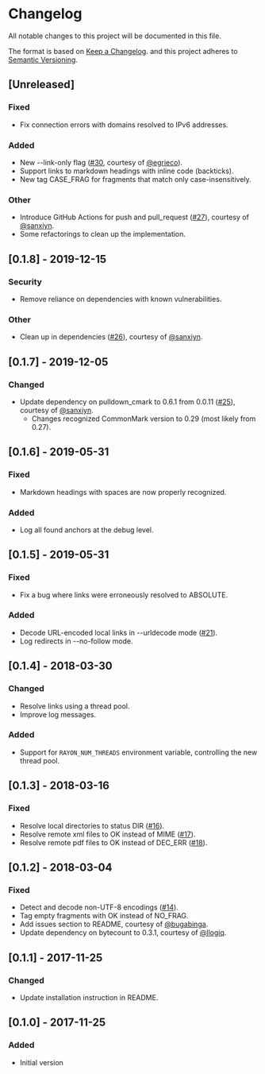 # Changelog
All notable changes to this project will be documented in this file.

The format is based on [Keep a Changelog].
and this project adheres to [Semantic Versioning].

## [Unreleased]
### Fixed
- Fix connection errors with domains resolved to IPv6 addresses.

### Added
- New --link-only flag ([#30], courtesy of [@egrieco]).
- Support links to markdown headings with inline code (backticks).
- New tag CASE_FRAG for fragments that match only case-insensitively.

### Other
- Introduce GitHub Actions for push and pull\_request ([#27]), courtesy of [@sanxiyn].
- Some refactorings to clean up the implementation.

## [0.1.8] - 2019-12-15
### Security
- Remove reliance on dependencies with known vulnerabilities.

### Other
- Clean up in dependencies ([#26]), courtesy of [@sanxiyn].

## [0.1.7] - 2019-12-05
### Changed
- Update dependency on pulldown\_cmark to 0.6.1 from 0.0.11 ([#25]), courtesy of [@sanxiyn].
  - Changes recognized CommonMark version to 0.29 (most likely from 0.27).

## [0.1.6] - 2019-05-31
### Fixed
- Markdown headings with spaces are now properly recognized.

### Added
- Log all found anchors at the debug level.

## [0.1.5] - 2019-05-31
### Fixed
- Fix a bug where links were erroneously resolved to ABSOLUTE.

### Added
- Decode URL-encoded local links in --urldecode mode ([#21]).
- Log redirects in --no-follow mode.

## [0.1.4] - 2018-03-30
### Changed
- Resolve links using a thread pool.
- Improve log messages.

### Added
- Support for `RAYON_NUM_THREADS` environment variable, controlling the
  new thread pool.

## [0.1.3] - 2018-03-16
### Fixed
- Resolve local directories to status DIR ([#16]).
- Resolve remote xml files to OK instead of MIME ([#17]).
- Resolve remote pdf files to OK instead of DEC\_ERR ([#18]).

## [0.1.2] - 2018-03-04
### Fixed
- Detect and decode non-UTF-8 encodings ([#14]).
- Tag empty fragments with OK instead of NO\_FRAG.
- Add issues section to README, courtesy of [@bugabinga].
- Update dependency on bytecount to 0.3.1, courtesy of [@llogiq].

## [0.1.1] - 2017-11-25
### Changed
- Update installation instruction in README.

## [0.1.0] - 2017-11-25
### Added
- Initial version


[@bugabinga]: https://github.com/bugabinga
[@egrieco]: https://github.com/egrieco
[@llogiq]: https://github.com/llogiq
[@sanxiyn]: https://github.com/sanxiyn
[#14]: https://github.com/mattias-p/linky/pull/14
[#16]: https://github.com/mattias-p/linky/pull/16
[#17]: https://github.com/mattias-p/linky/pull/17
[#18]: https://github.com/mattias-p/linky/pull/18
[#21]: https://github.com/mattias-p/linky/issues/21
[#25]: https://github.com/mattias-p/linky/pull/25
[#26]: https://github.com/mattias-p/linky/pull/26
[#27]: https://github.com/mattias-p/linky/pull/27
[#30]: https://github.com/mattias-p/linky/pull/30
[Keep a Changelog]: https://keepachangelog.com/en/1.0.0/
[Semantic Versioning]: https://semver.org/spec/v2.0.0.html
